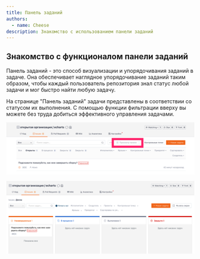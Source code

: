 ```yaml
---
title: Панель заданий
authors:
  - name: Cheese
description: Знакомство с использованием панели заданий
---
```


## Знакомство с функционалом панели заданий

Панель заданий - это способ визуализации и упорядочивания заданий в задаче. Она обеспечивает наглядное упорядочивание заданий таким образом, чтобы каждый пользователь репозитория знал статус любой задачи и мог быстро найти любую задачу.

На странице "Панель заданий" задачи представлены в соответствии со статусом их выполнения. С помощью функции фильтрации вверху вы можете без труда добиться эффективного управления задачами.

![](sidebar.assets/image-1.png)

![](sidebar.assets/image-2.png)